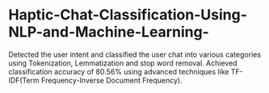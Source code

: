 # Haptic-Chat-Classification-Using-NLP-and-Machine-Learning-
Detected the user intent and classified the user chat into various categories using Tokenization, Lemmatization and stop word removal. Achieved classification accuracy of 80.56% using advanced techniques like TF-IDF(Term Frequency-Inverse Document Frequency).
